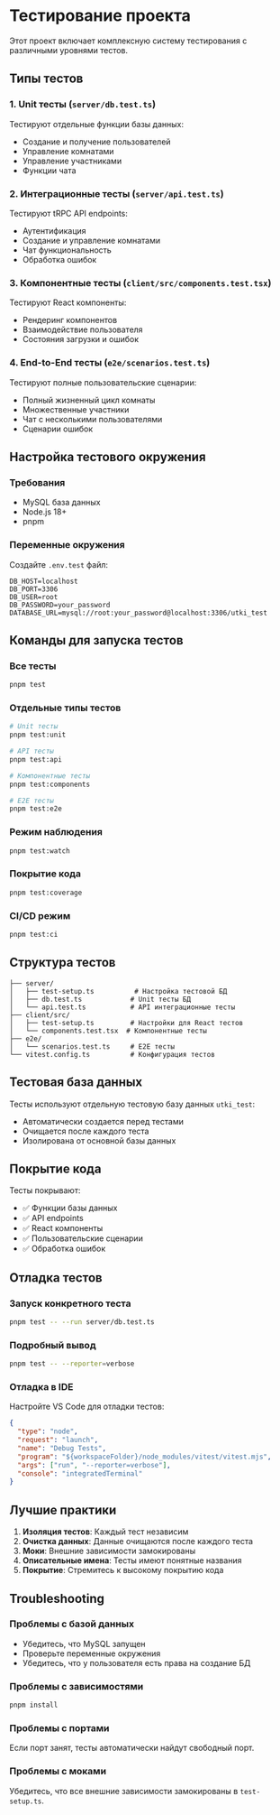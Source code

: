 # Тестирование проекта

Этот проект включает комплексную систему тестирования с различными уровнями тестов.

## Типы тестов

### 1. Unit тесты (`server/db.test.ts`)
Тестируют отдельные функции базы данных:
- Создание и получение пользователей
- Управление комнатами
- Управление участниками
- Функции чата

### 2. Интеграционные тесты (`server/api.test.ts`)
Тестируют tRPC API endpoints:
- Аутентификация
- Создание и управление комнатами
- Чат функциональность
- Обработка ошибок

### 3. Компонентные тесты (`client/src/components.test.tsx`)
Тестируют React компоненты:
- Рендеринг компонентов
- Взаимодействие пользователя
- Состояния загрузки и ошибок

### 4. End-to-End тесты (`e2e/scenarios.test.ts`)
Тестируют полные пользовательские сценарии:
- Полный жизненный цикл комнаты
- Множественные участники
- Чат с несколькими пользователями
- Сценарии ошибок

## Настройка тестового окружения

### Требования
- MySQL база данных
- Node.js 18+
- pnpm

### Переменные окружения
Создайте `.env.test` файл:
```env
DB_HOST=localhost
DB_PORT=3306
DB_USER=root
DB_PASSWORD=your_password
DATABASE_URL=mysql://root:your_password@localhost:3306/utki_test
```

## Команды для запуска тестов

### Все тесты
```bash
pnpm test
```

### Отдельные типы тестов
```bash
# Unit тесты
pnpm test:unit

# API тесты
pnpm test:api

# Компонентные тесты
pnpm test:components

# E2E тесты
pnpm test:e2e
```

### Режим наблюдения
```bash
pnpm test:watch
```

### Покрытие кода
```bash
pnpm test:coverage
```

### CI/CD режим
```bash
pnpm test:ci
```

## Структура тестов

```
├── server/
│   ├── test-setup.ts          # Настройка тестовой БД
│   ├── db.test.ts            # Unit тесты БД
│   └── api.test.ts           # API интеграционные тесты
├── client/src/
│   ├── test-setup.ts         # Настройки для React тестов
│   └── components.test.tsx  # Компонентные тесты
├── e2e/
│   └── scenarios.test.ts     # E2E тесты
└── vitest.config.ts          # Конфигурация тестов
```

## Тестовая база данных

Тесты используют отдельную тестовую базу данных `utki_test`:
- Автоматически создается перед тестами
- Очищается после каждого теста
- Изолирована от основной базы данных

## Покрытие кода

Тесты покрывают:
- ✅ Функции базы данных
- ✅ API endpoints
- ✅ React компоненты
- ✅ Пользовательские сценарии
- ✅ Обработка ошибок

## Отладка тестов

### Запуск конкретного теста
```bash
pnpm test -- --run server/db.test.ts
```

### Подробный вывод
```bash
pnpm test -- --reporter=verbose
```

### Отладка в IDE
Настройте VS Code для отладки тестов:
```json
{
  "type": "node",
  "request": "launch",
  "name": "Debug Tests",
  "program": "${workspaceFolder}/node_modules/vitest/vitest.mjs",
  "args": ["run", "--reporter=verbose"],
  "console": "integratedTerminal"
}
```

## Лучшие практики

1. **Изоляция тестов**: Каждый тест независим
2. **Очистка данных**: Данные очищаются после каждого теста
3. **Моки**: Внешние зависимости замокированы
4. **Описательные имена**: Тесты имеют понятные названия
5. **Покрытие**: Стремитесь к высокому покрытию кода

## Troubleshooting

### Проблемы с базой данных
- Убедитесь, что MySQL запущен
- Проверьте переменные окружения
- Убедитесь, что у пользователя есть права на создание БД

### Проблемы с зависимостями
```bash
pnpm install
```

### Проблемы с портами
Если порт занят, тесты автоматически найдут свободный порт.

### Проблемы с моками
Убедитесь, что все внешние зависимости замокированы в `test-setup.ts`.



